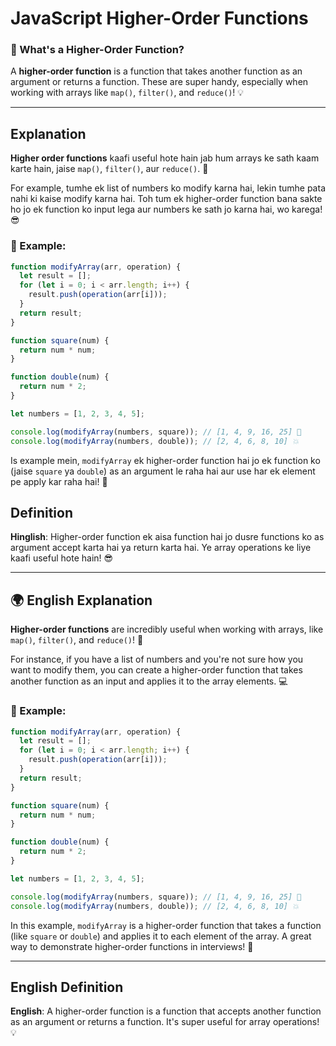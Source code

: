 # JavaScript Higher-Order Functions

### 🤔 What's a Higher-Order Function?

A **higher-order function** is a function that takes another function as an argument or returns a function. These are super handy, especially when working with arrays like `map()`, `filter()`, and `reduce()`! 💡

---

## Explanation

**Higher order functions** kaafi useful hote hain jab hum arrays ke sath kaam karte hain, jaise `map()`, `filter()`, aur `reduce()`. 🎯

For example, tumhe ek list of numbers ko modify karna hai, lekin tumhe pata nahi ki kaise modify karna hai. Toh tum ek higher-order function bana sakte ho jo ek function ko input lega aur numbers ke sath jo karna hai, wo karega! 😎

### 🔧 Example:

```javascript
function modifyArray(arr, operation) {
  let result = [];
  for (let i = 0; i < arr.length; i++) {
    result.push(operation(arr[i]));
  }
  return result;
}

function square(num) {
  return num * num;
}

function double(num) {
  return num * 2;
}

let numbers = [1, 2, 3, 4, 5];

console.log(modifyArray(numbers, square)); // [1, 4, 9, 16, 25] 🔢
console.log(modifyArray(numbers, double)); // [2, 4, 6, 8, 10] 💥
```

Is example mein, `modifyArray` ek higher-order function hai jo ek function ko (jaise `square` ya `double`) as an argument le raha hai aur use har ek element pe apply kar raha hai! 🚀

## Definition

**Hinglish**: Higher-order function ek aisa function hai jo dusre functions ko as argument accept karta hai ya return karta hai. Ye array operations ke liye kaafi useful hote hain! 😎

---

## 🌍 English Explanation

**Higher-order functions** are incredibly useful when working with arrays, like `map()`, `filter()`, and `reduce()`! 🌟

For instance, if you have a list of numbers and you're not sure how you want to modify them, you can create a higher-order function that takes another function as an input and applies it to the array elements. 💻

### 🔧 Example:

```javascript
function modifyArray(arr, operation) {
  let result = [];
  for (let i = 0; i < arr.length; i++) {
    result.push(operation(arr[i]));
  }
  return result;
}

function square(num) {
  return num * num;
}

function double(num) {
  return num * 2;
}

let numbers = [1, 2, 3, 4, 5];

console.log(modifyArray(numbers, square)); // [1, 4, 9, 16, 25] 🔢
console.log(modifyArray(numbers, double)); // [2, 4, 6, 8, 10] 💥
```

In this example, `modifyArray` is a higher-order function that takes a function (like `square` or `double`) and applies it to each element of the array. A great way to demonstrate higher-order functions in interviews! 🎯

---

## English Definition

**English**: A higher-order function is a function that accepts another function as an argument or returns a function. It's super useful for array operations! 💡
